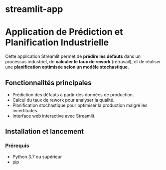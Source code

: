 # streamlit-app
# Application de Prédiction et Planification Industrielle

Cette application Streamlit permet de **prédire les défauts** dans un processus industriel, de **calculer le taux de rework** (retravail), et de réaliser une **planification optimisée selon un modèle stochastique**.

## Fonctionnalités principales

- Prédiction des défauts à partir des données de production.
- Calcul du taux de rework pour analyser la qualité.
- Planification stochastique pour optimiser la production malgré les incertitudes.
- Interface web interactive avec Streamlit.

## Installation et lancement

### Prérequis

- Python 3.7 ou supérieur
- pip


